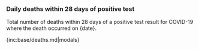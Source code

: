 ﻿### Daily deaths within 28 days of positive test

Total number of deaths within 28 days of a positive test result for COVID-19 where the death occurred on {date}.

{inc:base/deaths.md|modals}
